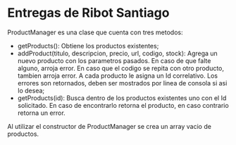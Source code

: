 # Entregas de Ribot Santiago

ProductManager es una clase que cuenta con tres metodos:
- getProducts(): Obtiene los productos existentes;
- addProduct(titulo, descripcion, precio, url, codigo, stock): Agrega un nuevo producto con los parametros pasados. En caso de que falte alguno, arroja error. En caso que el codigo se repita con otro producto, tambien arroja error. A cada producto le asigna un Id correlativo. Los errores son retornados, deben ser mostrados por linea de consola si asi lo desea;
- getProducts(id): Busca dentro de los productos existentes uno con el Id solicitado. En caso de encontrarlo retorna el producto, en caso contrario retorna un error.

Al utilizar el constructor de ProductManager se crea un array vacio de productos.